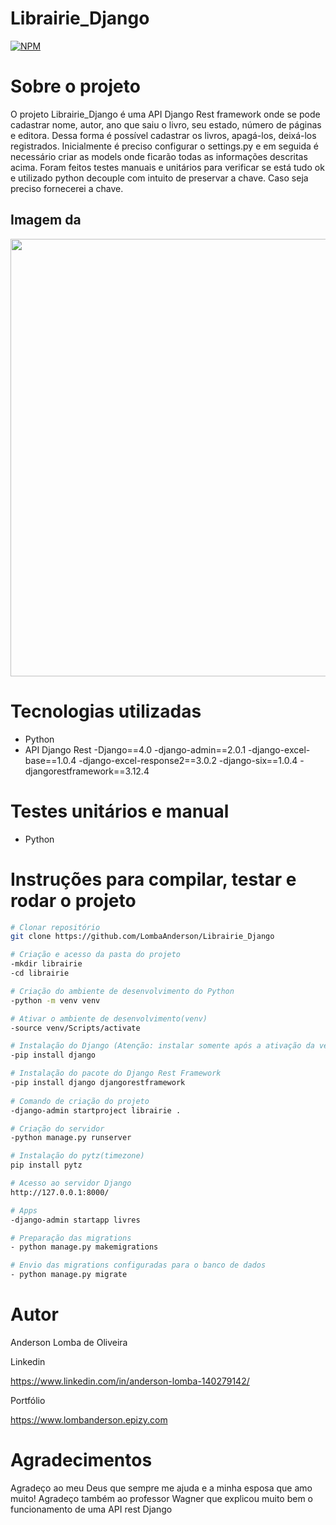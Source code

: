 # Librairie_Django
[![NPM](https://img.shields.io/npm/l/react)](https://github.com/LombaAnderson/Librairie_Django/blob/main/LICENSE)

# Sobre o projeto
O projeto Librairie_Django é uma API Django Rest framework onde se pode cadastrar nome, autor, ano que saiu o livro, seu estado, número de páginas e editora. Dessa forma é possível cadastrar os livros, apagá-los, deixá-los registrados. Inicialmente é preciso configurar o settings.py e em seguida é necessário criar as models onde ficarão todas as informações descritas acima. Foram feitos testes manuais e unitários para verificar se está tudo ok e utilizado python decouple com intuito de preservar a chave. Caso seja preciso fornecerei a chave. 

## Imagem da
<div align="center">
<img src="https://user-images.githubusercontent.com/60937513/145520946-99122343-e0f7-425c-b78f-2df14ce928be.png" width="700" />
</div>

# Tecnologias utilizadas
- Python
- API Django Rest
-Django==4.0
-django-admin==2.0.1
-django-excel-base==1.0.4
-django-excel-response2==3.0.2
-django-six==1.0.4
-djangorestframework==3.12.4

# Testes unitários e manual
- Python

# Instruções para compilar, testar e rodar o projeto

```bash
# Clonar repositório
git clone https://github.com/LombaAnderson/Librairie_Django

# Criação e acesso da pasta do projeto
-mkdir librairie
-cd librairie

# Criação do ambiente de desenvolvimento do Python
-python -m venv venv

# Ativar o ambiente de desenvolvimento(venv)
-source venv/Scripts/activate

# Instalação do Django (Atenção: instalar somente após a ativação da venv)
-pip install django

# Instalação do pacote do Django Rest Framework
-pip install django djangorestframework
 
# Comando de criação do projeto
-django-admin startproject librairie .

# Criação do servidor
-python manage.py runserver

# Instalação do pytz(timezone)
pip install pytz

# Acesso ao servidor Django
http://127.0.0.1:8000/

# Apps 
-django-admin startapp livres

# Preparação das migrations
- python manage.py makemigrations

# Envio das migrations configuradas para o banco de dados
- python manage.py migrate

```

# Autor

Anderson Lomba de Oliveira

Linkedin

https://www.linkedin.com/in/anderson-lomba-140279142/

Portfólio

https://www.lombanderson.epizy.com

# Agradecimentos

Agradeço ao meu Deus que sempre me ajuda e a minha esposa que amo muito! Agradeço também ao professor Wagner que explicou muito bem o funcionamento de uma API rest Django



